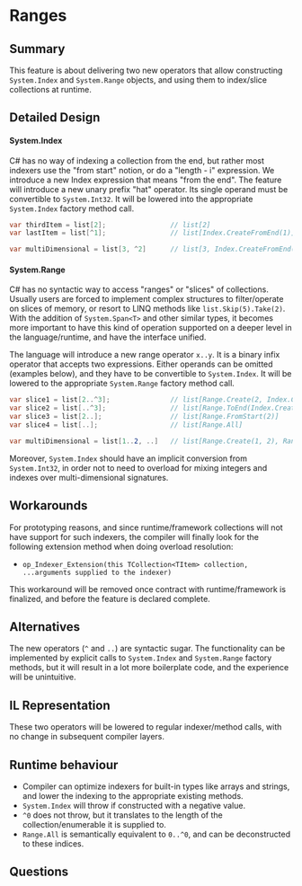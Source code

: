 # Ranges

## Summary

This feature is about delivering two new operators that allow constructing `System.Index` and `System.Range` objects, and using them to index/slice collections at runtime.

## Detailed Design

#### System.Index

C# has no way of indexing a collection from the end, but rather most indexers use the "from start" notion, or do a "length - i" expression. We introduce a new Index expression that means "from the end". The feature will introduce a new unary prefix "hat" operator. Its single operand must be convertible to `System.Int32`. It will be lowered into the appropriate `System.Index` factory method call.

```csharp
var thirdItem = list[2];                // list[2]
var lastItem = list[^1];                // list[Index.CreateFromEnd(1)]

var multiDimensional = list[3, ^2]      // list[3, Index.CreateFromEnd(2)]
```

#### System.Range

C# has no syntactic way to access "ranges" or "slices" of collections. Usually users are forced to implement complex structures to filter/operate on slices of memory, or resort to LINQ methods like `list.Skip(5).Take(2)`. With the addition of `System.Span<T>` and other similar types, it becomes more important to have this kind of operation supported on a deeper level in the language/runtime, and have the interface unified.

The language will introduce a new range operator `x..y`. It is a binary infix operator that accepts two expressions. Either operands can be omitted (examples below), and they have to be convertible to `System.Index`. It will be lowered to the appropriate `System.Range` factory method call.

```csharp
var slice1 = list[2..^3];               // list[Range.Create(2, Index.CreateFromEnd(3))]
var slice2 = list[..^3];                // list[Range.ToEnd(Index.CreateFromEnd(3))]
var slice3 = list[2..];                 // list[Range.FromStart(2)]
var slice4 = list[..];                  // list[Range.All]

var multiDimensional = list[1..2, ..]   // list[Range.Create(1, 2), Range.All]
```

Moreover, `System.Index` should have an implicit conversion from `System.Int32`, in order not to need to overload for mixing integers and indexes over multi-dimensional signatures.

## Workarounds

For prototyping reasons, and since runtime/framework collections will not have support for such indexers, the compiler will finally look for the following extension method when doing overload resolution:

* `op_Indexer_Extension(this TCollection<TItem> collection, ...arguments supplied to the indexer)`

This workaround will be removed once contract with runtime/framework is finalized, and before the feature is declared complete.

## Alternatives

The new operators (`^` and `..`) are syntactic sugar. The functionality can be implemented by explicit calls to `System.Index` and `System.Range` factory methods, but it will result in a lot more boilerplate code, and the experience will be unintuitive.

## IL Representation

These two operators will be lowered to regular indexer/method calls, with no change in subsequent compiler layers.

## Runtime behaviour

* Compiler can optimize indexers for built-in types like arrays and strings, and lower the indexing to the appropriate existing methods.
* `System.Index` will throw if constructed with a negative value.
* `^0` does not throw, but it translates to the length of the collection/enumerable it is supplied to.
* `Range.All` is semantically equivalent to `0..^0`, and can be deconstructed to these indices.

## Questions

